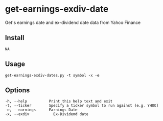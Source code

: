 # get-earnings-exdiv-date 

Get's earnings date and ex-dividend date data from Yahoo Finance 

Install
-------

    NA

Usage
-----

    get-earnings-exdiv-dates.py -t symbol -x -e

Options
-----
    -h, --help          Print this help text and exit
    -t, --ticker        Specify a ticker symbol to run against (e.g. YHOO)
    -e, --earnings      Earnings Date
    -x, --exdiv		      Ex-Dividend date



